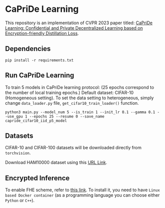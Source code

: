 # CaPriDe Learning

This repository is an implementation of CVPR 2023 paper titled: [CaPriDe Learning: Confidential and Private Decentralized Learning based on Encryption-friendly Distillation Loss](https://openaccess.thecvf.com/content/CVPR2023/papers/Tastan_CaPriDe_Learning_Confidential_and_Private_Decentralized_Learning_Based_on_Encryption-Friendly_CVPR_2023_paper.pdf). 

## Dependencies
```
pip install -r requirements.txt
```

## Run CaPriDe Learning
To train 5 models in CaPriDe learning protocol: (25 epochs correspond to the number of local training epochs.)
Default dataset: CIFAR-10 (Homogeneous setting). To set the data setting to heterogeneous, simply change `data_loader.py` file, `get_cifar10_train_loader()` function. 

```
python3 main.py --model_num 5 --is_train 1 --init_lr 0.1 --gamma 0.1 --use_gpu 1 --epochs 25 --resume 0 --save_name capride_cifar10_iid_p5_model 
```

## Datasets
CIFAR-10 and CIFAR-100 datasets will be downloaded directly from `torchvision`. 

Download HAM10000 dataset using this [URL Link](https://www.kaggle.com/kmader/skin-cancer-mnist-ham10000). 

## Encrypted Inference 
To enable FHE scheme, refer to [this link](https://github.com/IBM/fhe-toolkit-linux). 
To install it, you need to have `Linux based Docker container` (as a programming language you can choose either `Python` or `C++`). 